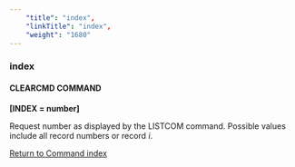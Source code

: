 ```yaml
---
    "title": "index",
    "linkTitle": "index",
    "weight": "1680"
---
```

<span id="index"></span>

### index

#### CLEARCMD COMMAND

****[INDEX
= number]****

Request number as displayed by the LISTCOM command. Possible values include all record numbers or record *i*.

[Return to Command index](../../)
